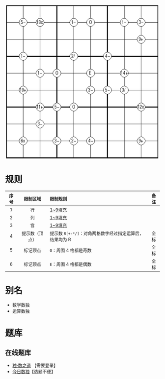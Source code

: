 ![](../../../images/sudoku/数学数独.png)

# 规则

| 序号  |  限制区域   | 限制规则                               | 备注  |
|:---:|:-------:|:-----------------------------------|:---:|
|  1  |    行    | [1~9填充]                            |     |
|  2  |    列    | [1~9填充]                            |     |
|  3  |    宫    | [1~9填充]                            |     |
|  4  | 提示数（顶点） | 提示数 `R[+-*/]`：对角两格数字经过指定运算后，结果均为 R | 全标  |
|  5  |  标记顶点   | `O`：周围 4 格都是奇数                     | 全标  |
|  6  |  标记顶点   | `E`：周围 4 格都是偶数                     | 全标  |

# 别名

- 数学数独
- 运算数独

# 题库

## 在线题库

- [独·数之道](http://www.sudokufans.org.cn/lx/game.index.php?type=math) 【需要登录】
- [今日数独]【选题不便】

[1~9填充]: ../../../rules.md#1~9填充

[今日数独]: https://cn.sudoku.today/g-mathrax-sudoku/
